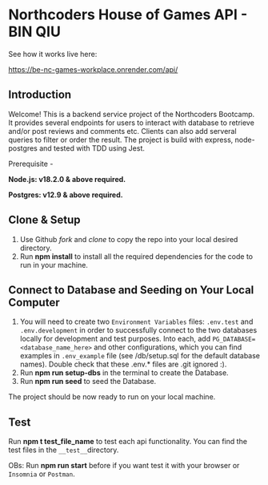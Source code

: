 # Northcoders House of Games API - BIN QIU

See how it works live here:

https://be-nc-games-workplace.onrender.com/api/

## Introduction

Welcome! This is a backend service project of the Northcoders Bootcamp. It provides several endpoints for users to interact with database to retrieve and/or post reviews and comments etc. Clients can also add serveral queries to filter or order the result. The project is build with express, node-postgres and tested with TDD using Jest.

Prerequisite -

**Node.js: v18.2.0 & above required.**

**Postgres: v12.9 & above required.**

## Clone & Setup

1. Use Github _fork_ and _clone_ to copy the repo into your local desired directory.
2. Run **npm install** to install all the required dependencies for the code to run in your machine.

## Connect to Database and Seeding on Your Local Computer

1. You will need to create two `Environment Variables` files: `.env.test` and `.env.development` in order to successfully connect to the two databases locally for development and test purposes. Into each, add `PG_DATABASE=<database_name_here>` and other configurations, which you can find examples in `.env_example` file (see /db/setup.sql for the default database names). Double check that these .env.\* files are .git ignored :).
2. Run **npm run setup-dbs** in the terminal to create the Database.
3. Run **npm run seed** to seed the Database.

The project should be now ready to run on your local machine.

## Test

Run **npm t test_file_name** to test each api functionality. You can find the test files in the `__test__`directory.

OBs: Run **npm run start** before if you want test it with your browser or `Insomnia` or `Postman`.
